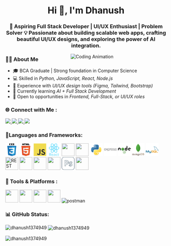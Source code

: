 
<h1 align="center">Hi 👋, I'm Dhanush</h1>
<h3 align="center">🚀 Aspiring Full Stack Developer | UI/UX Enthusiast | Problem Solver 💡 Passionate about building scalable web apps, crafting beautiful UI/UX designs, and exploring the power of AI integration.</h3>
<p><img align="right"src="https://media0.giphy.com/media/v1.Y2lkPTc5MGI3NjExaWg0aDdmNDg0d2lyNDc0YXM0MjQwaGZhOTN0ZTB4bXl4M3FmdDcybSZlcD12MV9pbnRlcm5hbF9naWZfYnlfaWQmY3Q9Zw/78XCFBGOlS6keY1Bil/giphy.gif" alt="Coding Animation" width="300"/></p>




<h3 align="left"> 🧑‍💻 About Me</h3>

- 🎓 BCA Graduate | Strong foundation in Computer Science  
- 💻 Skilled in *Python, JavaScript, React, Node.js*  
- 🎨 Experience with *UI/UX design tools (Figma, Tailwind, Bootstrap)*  
- 🌱 Currently learning *AI + Full Stack Development*  
- 💼 Open to opportunities in *Frontend, Full-Stack, or UI/UX roles*  



<h3 align="left"> 🌐 Connect with Me :</h3>

<p align="left">
  <a href="https://www.linkedin.com/in/dhanush-m-970136325/" target="_blank">
    <img src="https://img.shields.io/badge/LinkedIn-0077B5.svg?&style=for-the-badge&logo=linkedin&logoColor=white"/>
  </a>
  <a href="dhanushmurugan3075@gmail.com">
    <img src="https://img.shields.io/badge/Gmail-D14836.svg?&style=for-the-badge&logo=gmail&logoColor=white"/>
  </a>
  <a href="https://dhanush1374949.github.io/Morden-portfolio/" target="_blank">
    <img src="https://img.shields.io/badge/Portfolio-000000.svg?&style=for-the-badge&logo=firefox&logoColor=white"/>
  </a>
  <a href="https://www.behance.net/dhanushmurugan2596" target="_blank">
    <img src="https://img.shields.io/badge/Behance-1769FF.svg?&style=for-the-badge&logo=behance&logoColor=white"/>
  </a>
</p>


<h3 align="left">🚀Languages and Frameworks:</h3>
<p align="left">
  <!-- Frontend -->
<img src="https://raw.githubusercontent.com/devicons/devicon/master/icons/css3/css3-original-wordmark.svg" width="40" height="40"/>  
<img src="https://raw.githubusercontent.com/devicons/devicon/master/icons/html5/html5-original-wordmark.svg" width="40" height="40"/>  
<img src="https://raw.githubusercontent.com/devicons/devicon/master/icons/javascript/javascript-original.svg" width="40" height="40"/>  
<img src="https://raw.githubusercontent.com/devicons/devicon/master/icons/react/react-original-wordmark.svg" width="40" height="40"/>  
<img src="https://www.vectorlogo.zone/logos/tailwindcss/tailwindcss-icon.svg" width="40" height="40"/>  
<img src="https://cdn.jsdelivr.net/gh/devicons/devicon/icons/bootstrap/bootstrap-original.svg" width="40" height="40"/>


<!-- Backend -->
<img src="https://raw.githubusercontent.com/devicons/devicon/master/icons/python/python-original.svg" width="40" height="40"/>  
<!-- <img src="https://cdn.worldvectorlogo.com/logos/django.svg" width="40" height="40"/>   -->
<img src="https://raw.githubusercontent.com/devicons/devicon/master/icons/express/express-original-wordmark.svg" width="40" height="40"/>  
<img src="https://raw.githubusercontent.com/devicons/devicon/master/icons/nodejs/nodejs-original-wordmark.svg" width="40" height="40"/>  
<img src="https://raw.githubusercontent.com/devicons/devicon/master/icons/mongodb/mongodb-original-wordmark.svg" width="40" height="40"/>  
<img src="https://raw.githubusercontent.com/devicons/devicon/master/icons/mysql/mysql-original-wordmark.svg" width="40" height="40"/>  
<img src="https://img.icons8.com/external-flat-juicy-fish/60/external-api-coding-and-development-flat-flat-juicy-fish.png" width="40" height="40" title="REST API"/>  

<!-- Designing -->
<img src="https://www.vectorlogo.zone/logos/figma/figma-icon.svg" width="40" height="40"/>  
<img src="https://www.vectorlogo.zone/logos/framer/framer-icon.svg" width="40" height="40"/>  
<img src="https://www.vectorlogo.zone/logos/adobe_illustrator/adobe_illustrator-icon.svg" width="40" height="40"/>  
<img src="https://raw.githubusercontent.com/devicons/devicon/master/icons/photoshop/photoshop-line.svg" width="40" height="40"/>  

<!-- Others -->
<img src="https://www.vectorlogo.zone/logos/git-scm/git-scm-icon.svg" width="40" height="40"/>  
<!-- <img src="https://raw.githubusercontent.com/devicons/devicon/2ae2a900d2f041da66e950e4d48052658d850630/icons/pandas/pandas-original.svg" width="40" height="40"/>   -->
<!-- <img src="https://upload.wikimedia.org/wikipedia/commons/0/05/Scikit_learn_logo_small.svg" width="40" height="40"/>   -->

</p>


<h3 align="left">🔧 Tools & Platforms :</h3>
<p align="left">
  <img  src="https://cdn.jsdelivr.net/gh/devicons/devicon/icons/github/github-original.svg" width="40" height="40"/>
  <img src="https://cdn.jsdelivr.net/gh/devicons/devicon/icons/vscode/vscode-original.svg" width="40" height="40"/>
  <img src="https://resources.jetbrains.com/storage/products/company/brand/logos/PyCharm_icon.png" width="40" height="40"/>
  <img src="https://cdn.jsdelivr.net/gh/devicons/devicon/icons/anaconda/anaconda-original.svg" width="40" height="40"/>
  <img src="https://www.vectorlogo.zone/logos/getpostman/getpostman-icon.svg" alt="postman" width="40" height="40"/>  
</p>


<h3 align="left">📊 GitHub Status:</h3>

<p><img align="left" src="https://github-readme-stats.vercel.app/api/top-langs?username=dhanush1374949&show_icons=true&locale=en&layout=compact" alt="dhanush1374949" /></p>

<p>&nbsp;<img align="center" src="https://github-readme-stats.vercel.app/api?username=dhanush1374949&show_icons=true&locale=en" alt="dhanush1374949" /></p>

<p><img align="center" src="https://github-readme-streak-stats.herokuapp.com/?user=dhanush1374949&" alt="dhanush1374949" /></p>




